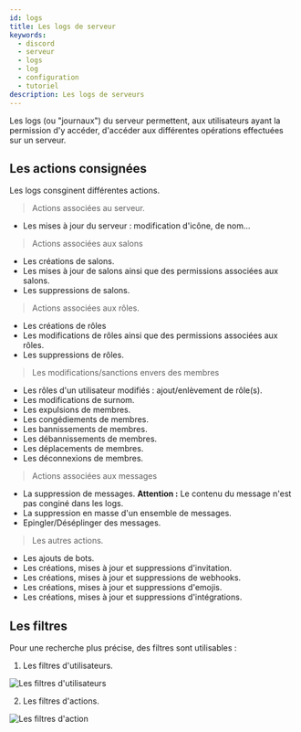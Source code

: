 ```yaml
---
id: logs
title: Les logs de serveur
keywords:
  - discord
  - serveur
  - logs
  - log
  - configuration
  - tutoriel
description: Les logs de serveurs
---
```


Les logs (ou "journaux") du serveur permettent, aux utilisateurs ayant la permission d'y accéder, d'accéder aux différentes opérations effectuées sur un serveur.

## Les actions consignées

Les logs consginent différentes actions.
 > Actions associées au serveur.
 - Les mises à jour du serveur : modification d'icône, de nom...
 > Actions associées aux salons
 - Les créations de salons.
 - Les mises à jour de salons ainsi que des permissions associées aux salons.
 - Les suppressions de salons.
 > Actions associées aux rôles.
 - Les créations de rôles
 - Les modifications de rôles ainsi que des permissions associées aux rôles.
 - Les suppressions de rôles.
 > Les modifications/sanctions envers des membres
 - Les rôles d'un utilisateur modifiés : ajout/enlèvement de rôle(s).
 - Les modifications de surnom.
 - Les expulsions de membres.
 - Les congédiements de membres.
 - Les bannissements de membres.
 - Les débannissements de membres.
 - Les déplacements de membres.
 - Les déconnexions de membres.
 > Actions associées aux messages
 - La suppression de messages. __Attention :__ Le contenu du message n'est pas conginé dans les logs.
 - La suppression en masse d'un ensemble de messages.
 - Epingler/Déséplinger des messages.
 > Les autres actions.
 - Les ajouts de bots.
 - Les créations, mises à jour et suppressions d'invitation.
 - Les créations, mises à jour et suppressions de webhooks.
 - Les créations, mises à jour et suppressions d'emojis.
 - Les créations, mises à jour et suppressions d'intégrations.
 
 ## Les filtres
 
Pour une recherche plus précise, des filtres sont utilisables : 
  1. Les filtres d'utilisateurs.
  
  ![Les filtres d'utilisateurs](https://i.discord.fr/stb.png)
  
  2. Les filtres d'actions.
  
  ![Les filtres d'action](https://i.discord.fr/F0I.png)

